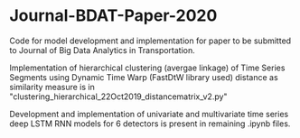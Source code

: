 # Journal-BDAT-Paper-2020 #
Code for model development and implementation for paper to be submitted to Journal of Big Data Analytics in Transportation.

Implementation of hierarchical clustering (avergae linkage) of Time Series Segments using Dynamic Time Warp (FastDtW library used) distance as similarity measure is in "clustering_hierarchical_22Oct2019_distancematrix_v2.py"

Development and implementation of univariate and multivariate time series deep LSTM RNN models for 6 detectors is present in remaining .ipynb files. 


